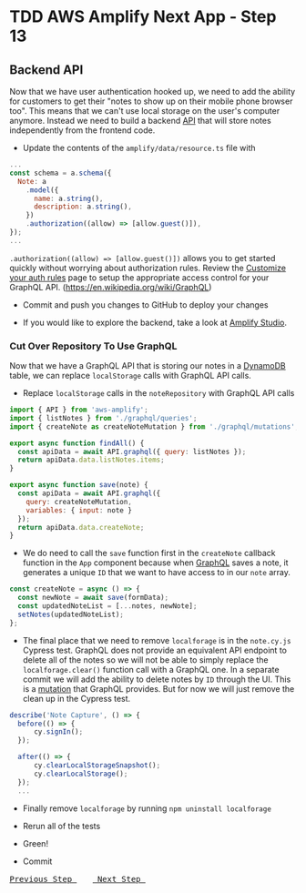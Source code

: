 # TDD AWS Amplify Next App - Step 13

## Backend API

Now that we have user authentication hooked up, we need to add the ability for customers to get their "notes to show up on their mobile phone browser too". This means that we can't use local storage on the user's computer anymore. Instead we need to build a backend [API](https://en.wikipedia.org/wiki/API) that will store notes independently from the frontend code.

- Update the contents of the `amplify/data/resource.ts` file with

```js
...
const schema = a.schema({
  Note: a
    .model({
      name: a.string(),
      description: a.string(),
    })
    .authorization((allow) => [allow.guest()]),
});
...
```

`.authorization((allow) => [allow.guest()])` allows you to get started quickly without worrying about authorization rules. Review the [Customize your auth rules](https://docs.amplify.aws/javascript/build-a-backend/data/customize-authz/) page to setup the appropriate access control for your GraphQL API. (https://en.wikipedia.org/wiki/GraphQL)

- Commit and push you changes to GitHub to deploy your changes

- If you would like to explore the backend, take a look at [Amplify Studio](https://docs.amplify.aws/nextjs/build-a-backend/data/manage-with-amplify-console/).

### Cut Over Repository To Use GraphQL

Now that we have a GraphQL API that is storing our notes in a [DynamoDB](https://aws.amazon.com/dynamodb) table, we can replace `localStorage` calls with GraphQL API calls.

- Replace `localStorage` calls in the `noteRepository` with GraphQL API calls

```js
import { API } from 'aws-amplify';
import { listNotes } from './graphql/queries';
import { createNote as createNoteMutation } from './graphql/mutations';

export async function findAll() {
  const apiData = await API.graphql({ query: listNotes });
  return apiData.data.listNotes.items;
}

export async function save(note) {
  const apiData = await API.graphql({
    query: createNoteMutation,
    variables: { input: note }
  });
  return apiData.data.createNote;
}
```

- We do need to call the `save` function first in the `createNote` callback function in the `App` component because when [GraphQL](https://graphql.org/) saves a note, it generates a unique `ID` that we want to have access to in our `note` array.

```js
const createNote = async () => {
  const newNote = await save(formData);
  const updatedNoteList = [...notes, newNote];
  setNotes(updatedNoteList);
};
```

- The final place that we need to remove `localforage` is in the `note.cy.js` Cypress test. GraphQL does not provide an equivalent API endpoint to delete all of the notes so we will not be able to simply replace the `localforage.clear()` function call with a GraphQL one. In a separate commit we will add the ability to delete notes by `ID` through the UI. This is a [mutation](https://graphql.org/learn/queries/#mutations) that GraphQL provides. But for now we will just remove the clean up in the Cypress test.

```js
describe('Note Capture', () => {
  before(() => {
      cy.signIn();
  });

  after(() => {
      cy.clearLocalStorageSnapshot();
      cy.clearLocalStorage();
  });
  ...
```

- Finally remove `localforage` by running `npm uninstall localforage`

- Rerun all of the tests
- Green!
- Commit

[<kbd> Previous Step </kbd>](https://github.com/pairing4good/tdd-next-amplify-gen2-tutorial/tree/013-step)&ensp;&ensp;&ensp;&ensp;[<kbd> Next Step </kbd>](https://github.com/pairing4good/tdd-next-amplify-gen2-tutorial/tree/015-step)
